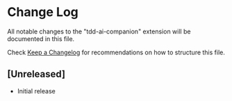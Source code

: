 # Change Log

All notable changes to the "tdd-ai-companion" extension will be documented in this file.

Check [Keep a Changelog](http://keepachangelog.com/) for recommendations on how to structure this file.

## [Unreleased]

- Initial release